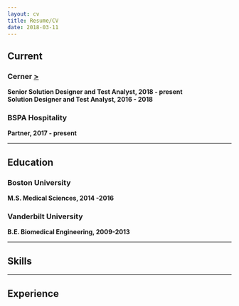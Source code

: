 ```yaml
---
layout: cv
title: Resume/CV
date: 2018-03-11
---
```

## Current

### Cerner [>](https://www.cerner.com/)
**Senior Solution Designer and Test Analyst, 2018 - present**
<br>
**Solution Designer and Test Analyst, 2016 - 2018**
<br>

### BSPA Hospitality 
**Partner, 2017 - present**

---

## Education
### Boston University 
**M.S. Medical Sciences, 2014 -2016**
### Vanderbilt University
**B.E. Biomedical Engineering, 2009-2013**

---

## Skills

---

## Experience
###

